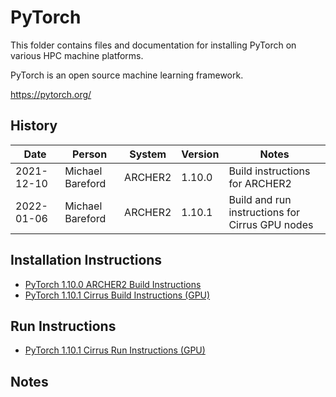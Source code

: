 PyTorch
=======

This folder contains files and documentation for installing PyTorch on various HPC machine platforms.

PyTorch is an open source machine learning framework.

https://pytorch.org/


History
-------

Date | Person | System | Version | Notes
---- | -------|--------|---------|------
2021-12-10 | Michael Bareford | ARCHER2 | 1.10.0 | Build instructions for ARCHER2
2022-01-06 | Michael Bareford | ARCHER2 | 1.10.1 | Build and run instructions for Cirrus GPU nodes

Installation Instructions
-------------------------

* [PyTorch 1.10.0 ARCHER2 Build Instructions](build_pytorch_1.10.0_archer2.md)
* [PyTorch 1.10.1 Cirrus Build Instructions (GPU)](build_pytorch_1.10.1_cirrus_gpu.md)

Run Instructions
----------------

* [PyTorch 1.10.1 Cirrus Run Instructions (GPU)](run_pytorch_1.10.1_cirrus_gpu.md)

Notes
-----

